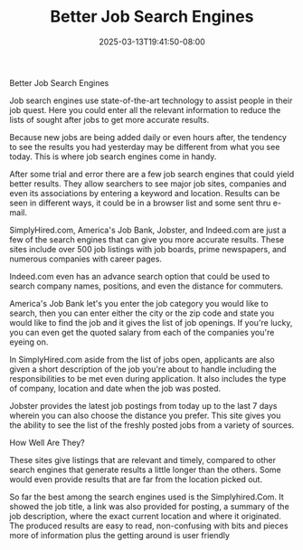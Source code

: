 ﻿---
title: "Better Job Search Engines"
date: 2025-03-13T19:41:50-08:00
description: "Job Search Tips for Web Success"
featured_image: "/images/Job Search.jpg"
tags: ["Job Search"]
---

Better Job Search Engines

Job search engines use state-of-the-art technology to assist people in their job quest.  Here you could enter all the relevant information to reduce the lists of sought after jobs to get more accurate results.

Because new jobs are being added daily or even hours after, the tendency to see the results you had yesterday may be different from what you see today.  This is where job search engines come in handy.

After some trial and error there are a few job search engines that could yield better results.  They allow searchers to see major job sites, companies and even its associations by entering a keyword and location.  Results can be seen in different ways, it could be in a browser list and some sent thru e-mail.  

SimplyHired.com, America's Job Bank, Jobster, and Indeed.com are just a few of the search engines that can give you more accurate results.  These sites include over 500 job listings with job boards, prime newspapers, and numerous companies with career pages.  

Indeed.com even has an advance search option that could be used to search company names, positions, and even the distance for commuters.

America's Job Bank let's you enter the job category you would like to search, then you can enter either the city or the zip code and state you would like to find the job and it gives the list of job openings.  If you're lucky, you can even get the quoted salary from each of the companies you're eyeing on.  

In SimplyHired.com aside from the list of jobs open, applicants are also given a short description of the job you're about to handle including the responsibilities to be met even during application.  It also includes the type of company, location and date when the job was posted.

Jobster provides the latest job postings from today up to the last 7 days wherein you can also choose the distance you prefer.  This site gives you the ability to see the list of the freshly posted jobs from a variety of sources.

How Well Are They?

These sites give listings that are relevant and timely, compared to other search engines that generate results a little longer than the others.  Some would even provide results that are far from the location picked out.

So far the best among the search engines used is the Simplyhired.Com.  It showed the job title, a link was also provided for posting, a summary of the job description, where the exact current location and where it originated.  The produced results are easy to read, non-confusing with bits and pieces more of information plus the getting around is user friendly

